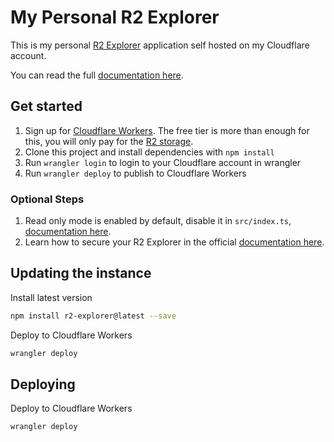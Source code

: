 # My Personal R2 Explorer

This is my personal [R2 Explorer](https://github.com/G4brym/R2-Explorer) application self hosted on my Cloudflare account.

You can read the full [documentation here](https://r2explorer.com/).

## Get started

1. Sign up for [Cloudflare Workers](https://workers.dev). The free tier is more than enough for this, you will only pay
   for the [R2 storage](https://developers.cloudflare.com/r2/pricing/).
2. Clone this project and install dependencies with `npm install`
3. Run `wrangler login` to login to your Cloudflare account in wrangler
4. Run `wrangler deploy` to publish to Cloudflare Workers

### Optional Steps

1. Read only mode is enabled by default, disable it in `src/index.ts`, [documentation here](https://r2explorer.com/getting-started/configuration/#disabling-readonly-mode).
2. Learn how to secure your R2 Explorer in the official [documentation here](https://r2explorer.com/getting-started/security/).

## Updating the instance

Install latest version

```bash
npm install r2-explorer@latest --save
```

Deploy to Cloudflare Workers

```bash
wrangler deploy
```

## Deploying

Deploy to Cloudflare Workers

```bash
wrangler deploy
```
